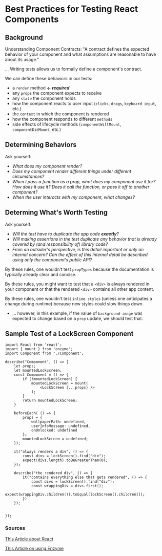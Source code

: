 # Best Practices for Testing React Components

## Background

Understanding Component Contracts: "A contract defines the expected behavior of your component and what assumptions are reasonable to have about its usage."

... Writing tests allows us to formally define a component's contract.

We can define these behaviors in our tests:
- a `render` method **_← required_**
- any `props` the component expects to receive
- any `state` the component holds
- how the component reacts to user input (`clicks`, `drags`, `keyboard input`, etc.)
- the `context` in which the component is rendered
- how the component responds to different `methods`
- side effects of lifecycle methods (`componentWillMount`, `componentDidMount`, etc.)

## Determining Behaviors

Ask yourself: 
- _What does my component render?_
- _Does my component render different things under different circumstances?_
- _When I pass a function as a prop, what does my component use it for? How does it use it? Does it call the function, or pass it off to another component?_
- _When the user interacts with my component, what changes?_

## Determing What's Worth Testing

Ask yourself:
- _Will the test have to duplicate the app code **exactly**?_
- _Will making assertions in the test duplicate any behavior that is already covered by (and responsibility of) library code?_
- _From an outsider's perspective, is this detail important or only an internal concern? Can the effect of this internal detail be described using only the component's public API?_

By these rules, one wouldn't test `propTypes` because the documentation is typically already clear and concise. 

By these rules, you might want to test that a `<div>` is always rendered in your component or that the rendered `<div>` contains all other app content.

By these rules, one wouldn't test `inline styles` (unless one anticipates a change during runtime) because new styles could slow things down. 
- ... however, in this example, if the value of `background-image` was expected to change based on a `prop` update, we should test that.

## Sample Test of a LockScreen Component

```
import React from 'react';
import { mount } from 'enzyme';
import Component from './Component';

describe("Component", () => {
    let props;
    let mountedLockScreen;
    const Component = () => {
        if (!mountedLockScreen) {
            mountedLockScreen = mount(
                <LockScreen {...props} />
            );
        }
        return mountedLockScreen;
    }

    beforeEach( () => {
        props = {
            wallpaperPath: undefined,
            userInfoMessage: undefined,
            onUnlocked: undefined
        };
        mountedLockScreen = undefined;
    });

    it("always renders a div", () => {
        const divs = lockScreen().find("div");
        expect(divs.length).toBeGreaterThan(0);
    });

    describe("the rendered div", () => {
        it("contains everything else that gets rendered", () => {
            const divs = lockScreen().find("div");
            const wrappingDiv = divs.first();
            expect(wrappingDiv.children()).toEqual(lockScreen().children());
        })
    });


});
```

### Sources

[This Article about React](https://medium.freecodecamp.org/the-right-way-to-test-react-components-548a4736ab22)

[This Article on using Enzyme](https://hackernoon.com/testing-react-components-with-jest-and-enzyme-41d592c174f)